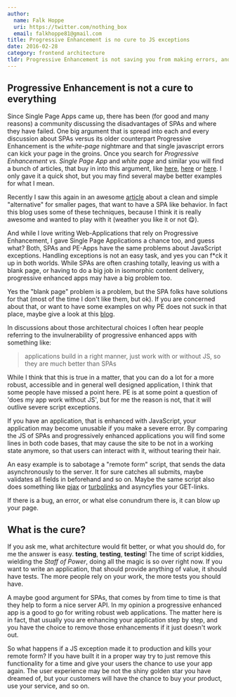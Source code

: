 ```yaml
---
author:
  name: Falk Hoppe
  uri: https://twitter.com/nothing_box
  email: falkhoppe81@gmail.com
title: Progressive Enhancement is no cure to JS exceptions
date: 2016-02-28
category: frontend architecture
tldr: Progressive Enhancement is not saving you from making errors, and your application may have major outages if you let them crawl into production, whether you want it to be true or not. Yes, SPAs have this problem, because they naturally rely heavily on JS, but so do modern progressively enhanced webapps.
---
```


## Progressive Enhancement is not a cure to everything

Since Single Page Apps came up, there has been (for good and many reasons) a community discussing the disadvantages of SPAs and where they have failed.
One big argument that is spread into each and every discussion about SPAs versus its older counterpart Progressive Enhancement is
the *white-page* nightmare and that single javascript errors can kick your page in the groins. Once you search for *Progressive Enhancement vs. Single Page App* and *white page* and similar you will find a bunch of articles, that buy in into this argument, like [here](https://www.leaseweb.com/labs/2013/07/10-very-good-reasons-to-stop-using-javascript/), [here](http://programmers.stackexchange.com/questions/237537/progressive-enhancement-vs-single-page-apps#comment546103_238021) or [here](https://www.christianheilmann.com/2011/12/28/on-single-page-apps/).
I only gave it a quick shot, but you may find several maybe better examples for what I mean.

Recently I saw this again in an awesome [article](https://www.smashingmagazine.com/2015/12/reimagining-single-page-applications-progressive-enhancement) about a clean and simple "alternative" for smaller pages, that want to have a SPA like behavior. In fact this blog uses some of these techniques, because I think it is really awesome and wanted to play with it (weather you like it or not 😋).

And while I love writing Web-Applications that rely on Progressive Enhancement, I gave Single Page Applications a chance too, and guess what? Both, SPAs and PE-Apps have the same problems about JavaScript exceptions. Handling exceptions is not an easy task, and yes you can f\*ck it up in both worlds. While SPAs are often crashing totally, leaving us with a blank page, or having to do a big job in isomorphic content delivery, progressive enhanced apps may have a big problem too.

Yes the "blank page" problem is a problem, but the SPA folks have solutions for that (most of the time I don't like them, but ok). If you are concerned about that, or want to have some examples on why PE does not suck in that place, maybe give a look at this [blog](http://sighjavascript.tumblr.com/).

In discussions about those architectural choices I often hear people referring to the invulnerability of progressive enhanced apps with something like:

> applications build in a right manner, just work with or without JS, so they are much better than SPAs

While I think that this is true in a matter, that you can do a lot for a more robust, accessible and in general well designed application, I think that some people have missed a point here. PE is at some point a question of 'does my app work without JS', but for me the reason is not, that it will outlive severe script exceptions.

If you have an application, that is enhanced with JavaScript, your application may become unusable if you make a severe error. By comparing the JS of SPAs and progressively enhanced applications you will find some lines in both code bases, that may cause the site to be not in a working state anymore, so that users can interact with it, without tearing their hair.

An easy example is to sabotage a "remote form" script, that sends the data asynchronously to the server. It for sure catches all submits, maybe validates all fields in beforehand and so on. Maybe the same script also does something like [pjax](https://github.com/defunkt/jquery-pjax) or [turbolinks](https://github.com/rails/turbolinks) and asyncyfies your GET-links.

If there is a bug, an error, or what else conundrum there is, it can blow up your page.

## What is the cure?

If you ask me, what architecture would fit better, or what you should do, for me the answer is easy. **testing**, **testing**, **testing**! The time of script kiddies, wielding the *Staff of Power*, doing all the magic is so over right now. If you want to write an application, that should provide anything of value, it should have tests. The more people rely on your work, the more tests you should have.

A maybe good argument for SPAs, that comes by from time to time is that they help to form a nice server API. In my opinion a progressive enhanced app is a good to go for writing robust web applications. The matter here is in fact, that usually you are enhancing your application step by step, and you have the choice to remove those enhancements if it just doesn't work out.

So what happens if a JS exception made it to production and kills your remote form? If you have built it in a proper way try to just remove this functionality for a time and give your users the chance to use your app again. The user experience may be not the shiny golden star you have dreamed of, but your customers will have the chance to buy your product, use your service, and so on.
